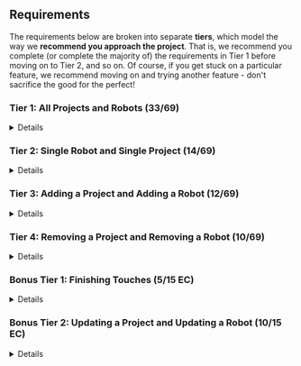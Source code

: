 ## Requirements

The requirements below are broken into separate **tiers**, which model the way we **recommend you approach the project**. That is, we recommend you complete (or complete the majority of) the requirements in Tier 1 before moving on to Tier 2, and so on. Of course, if you get stuck on a particular feature, we recommend moving on and trying another feature - don't sacrifice the good for the perfect!

### Tier 1: All Projects and Robots (33/69)

<details>

#### Frontend

- [ ] Write a component to display a list of all robots (at least their names and imageUrls)
- [ ] Write a component to display a list of all projects (at least their titles and deadlines)
- [ ] Write a robots sub-reducer to manage robots in your Redux store
- [ ] Write a projects sub-reducer to manage projects in your Redux store
- [ ] Display the AllRobots component when the url matches `/robots`
- [ ] Display the AllProjects component when the url matches `/projects`
- [ ] Add links to the navbar that can be used to navigate to the AllProjects view and the AllRobots view

#### Backend

- [ ] Write a route to serve up all robots
- [ ] Write a route to serve up all projects

- [ ] Write a `robots` model with the following information:
  - [ ] name - not empty or null
  - [ ] fuelType - can be one of gas, diesel, or electric (defaults to electric)
  - [ ] fuelLevel - can be a decimal value between 0 and 100 (defaults to 100)
  - [ ] imageUrl - with a default value
- [ ] Write a `projects` model with the following information:
  - [ ] title - not empty or null
  - [ ] deadline - a date
  - [ ] priority - an integer between 1 and 10
  - [ ] completed - boolean value, defaults to false
  - [ ] description - extremely large text
- [ ] Robots may be associated with many projects. Likewise, projects may be associated with many robots.

#### Seed
- [ ] Running the seed file creates projects and robots for demonstration purposes

#### Testing

- [ ] React (AllProjects): renders "No Projects" if passed an empty array of projects
- [ ] React (AllRobots): renders "No Robots" if passed an empty array of robots
- [ ] Redux (projects): returns the initial state by default
- [ ] Redux (robots): returns the initial state by default
- [ ] Express: GET /api/robots responds with all robots
- [ ] Sequelize (Project): requires name and address
- [ ] Sequelize (Robot): email must be a valid email
- [ ] Navigation: navbar to navigate to home, projects, robots
- [ ] Seed file: creates exactly one project that has no robots
- [ ] Seed file: creates exactly one robot that has no projects

Congrats! You have completed your first vertical slice! Make sure to `commit -m "Feature: Get all projects and robots"` before moving on (see RUBRIC.md - points are awarded/deducted for a proper git workflow)!

</details>

### Tier 2: Single Robot and Single Project (14/69)

<details>

#### Frontend

- [ ] Write a component to display a single project with the following information:
  - [ ] The project's title, deadline, priority, description
  - [ ] A list of the names of all robots in that project (or a helpful message if it doesn't have any robots)
- [ ] Display the appropriate project's info when the url matches `/projects/:projectId`
- [ ] Clicking on a project from the AllProjects view should navigate to show that project in the single-project view

- [ ] Write a component to display a single robot with the following information:
  - [ ] The robot's full name, email, image, and gpa
  - [ ] The name of their project (or a helpful message if they don't have one)
- [ ] Display the appropriate robot when the url matches `/robots/:robotId`
- [ ] Clicking on a robot from the AllRobots view should navigate to show that robot in the single-robot view

- [ ] Clicking on the name of a robot in the single-project view should navigate to show that robot in the single-robot view
- [ ] Clicking on the name of a project in the single-robot view should navigate to show that project in the single-project view

#### Backend

- [ ] Write a route to serve up a single project (based on its id), _including that projects' robots_
- [ ] Write a route to serve up a single robot (based on their id), _including that robot's projects_

Congrats! You have completed your second vertical slice! Make sure to `commit -m "Feature: Get Single Project and Robot"` before moving on (see RUBRIC.md - points are awarded/deducted for a proper git workflow)!

</details>

### Tier 3: Adding a Project and Adding a Robot (12/69)

<details>

#### Frontend

- [ ] Write a component to display a form for adding a new project that contains inputs for title, deadline, priority, description.
- [ ] Display this component EITHER as part of the AllProjects view, or as its own view (your choice)
- [ ] Submitting the form with valid data should:
  - [ ] Make an AJAX request that causes the new project to be saved to the database
  - [ ] Add the new project to the list of projects without needing to refresh the page

- [ ] Write a component to display a form for adding a new robot that contains inputs for _at least_ first name, last name and email
- [ ] Display this component EITHER as part of the AllRobots view, or as its own view
- [ ] Submitting the form with a valid first name/last name/email should:
  - [ ] Make an AJAX request that causes the new robot to be persisted in the database
  - [ ] Add the new robot to the list of robots without needing to refresh the page

#### Backend

- [ ] Write a route to add a new project
- [ ] Write a route to add a new robot

Congrats! You have completed your third vertical slice! Make sure to `commit -m "Feature: Add Project and Robot"` before moving on (see RUBRIC.md - points are awarded/deducted for a proper git workflow)!

</details>

### Tier 4: Removing a Project and Removing a Robot (10/69)

<details>

#### Frontend

- [ ] In the AllProjects view, include an `X` button next to each project
- [ ] Clicking the `X` button should:
  - [ ] Make an AJAX request that causes that project to be removed from database
  - [ ] Remove the project from the list of projects without needing to refresh the page

- [ ] In the AllRobots view, include an `X` button next to each robot
- [ ] Clicking the `X` button should:
  - [ ] Make an AJAX request that causes that robot to be removed from database
  - [ ] Remove the robot from the list of robots without needing to refresh the page

#### Backend

- [ ] Write a route to remove a project (based on its id)
- [ ] Write a route to remove a robot (based on their id)

Congrats! You have completed your fourth vertical slice! Make sure to `commit -m "Feature: Remove Project and Robot"` before moving on (see RUBRIC.md - points are awarded/deducted for a proper git workflow)!

</details>

### Bonus Tier 1: Finishing Touches (5/15 EC)

<details>

- [ ] If a user attempts to add a new robot or project without a required field, a helpful message should be displayed
- [ ] If a user attempts to access a page that doesn't exist (ex. `/potato`), a helpful "not found" message should be displayed
- [ ] If a user attempts to view a robot/project that doesn't exist, a helpful message should be displayed
- [ ] Whenever a component needs to wait for data to load from the server, a "loading" message should be displayed until the data is available
- [ ] Overall, the app is spectacularly styled and visually stunning

</details>

### Bonus Tier 2: Updating a Project and Updating a Robot (10/15 EC)

<details>

#### Frontend

- [ ] Write a component to display a form updating _at least_ a project's name and address
- [ ] Display this component as part of the single-project view
- Submitting the form with a valid name/address should:
  - [ ] Make an AJAX request that causes that project to be updated in the database
  - [ ] Update the project in the current view without needing to refresh the page

- [ ] Write a component to display a form updating _at least_ a robot's first and last names, and email
- [ ] Display this component as part of the single-robot view
- Submitting the form with a valid name/address should:
  - [ ] Make an AJAX request that causes that robot to be updated in the database
  - [ ] Update the robot in the current view without needing to refresh the page

#### Backend

- [ ] Write a route to update an existing project
- [ ] Write a route to update an existing robot

</details>
